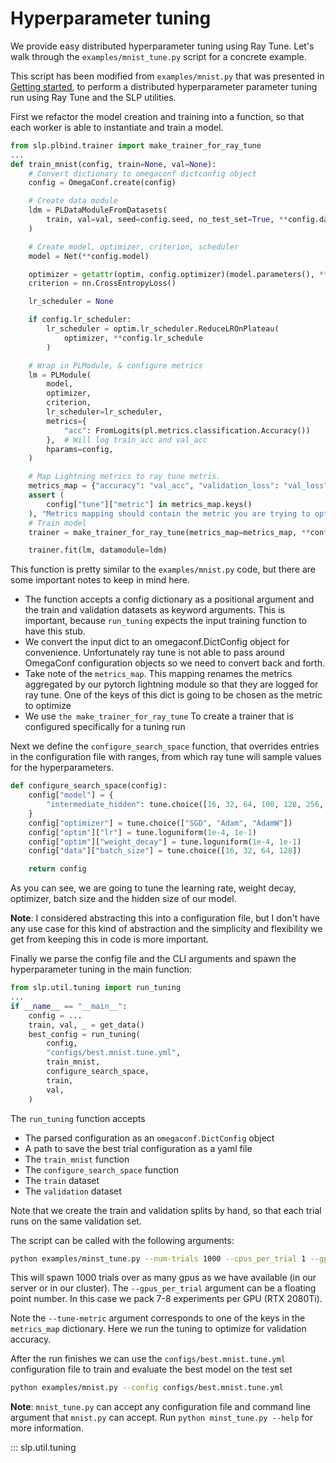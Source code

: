 # Hyperparameter tuning

We provide easy distributed hyperparameter tuning using Ray Tune. Let's walk through the
`examples/mnist_tune.py` script for a concrete example.

This script has been modified from `examples/mnist.py` that was presented in
[Getting started](getting-started.md), to perform a distributed hyperparameter parameter tuning
run using Ray Tune and the SLP utilities.

First we refactor the model creation and training into a function, so that each worker is able to
instantiate and train a model.

```python
from slp.plbind.trainer import make_trainer_for_ray_tune
...
def train_mnist(config, train=None, val=None):
    # Convert dictionary to omegaconf dictconfig object
    config = OmegaConf.create(config)

    # Create data module
    ldm = PLDataModuleFromDatasets(
        train, val=val, seed=config.seed, no_test_set=True, **config.data
    )

    # Create model, optimizer, criterion, scheduler
    model = Net(**config.model)

    optimizer = getattr(optim, config.optimizer)(model.parameters(), **config.optim)
    criterion = nn.CrossEntropyLoss()

    lr_scheduler = None

    if config.lr_scheduler:
        lr_scheduler = optim.lr_scheduler.ReduceLROnPlateau(
            optimizer, **config.lr_schedule
        )

    # Wrap in PLModule, & configure metrics
    lm = PLModule(
        model,
        optimizer,
        criterion,
        lr_scheduler=lr_scheduler,
        metrics={
            "acc": FromLogits(pl.metrics.classification.Accuracy())
        },  # Will log train_acc and val_acc
        hparams=config,
    )

    # Map Lightning metrics to ray tune metris.
    metrics_map = {"accuracy": "val_acc", "validation_loss": "val_loss"}
    assert (
        config["tune"]["metric"] in metrics_map.keys()
    ), "Metrics mapping should contain the metric you are trying to optimize"
    # Train model
    trainer = make_trainer_for_ray_tune(metrics_map=metrics_map, **config.trainer)

    trainer.fit(lm, datamodule=ldm)
```

This function is pretty similar to the `examples/mnist.py` code, but there are some important notes to keep in mind here.

* The function accepts a config dictionary as a positional argument and the train and validation
  datasets as keyword arguments. This is important, because `run_tuning` expects the input training
  function to have this stub.
* We convert the input dict to an omegaconf.DictConfig object for convenience. Unfortunately ray
  tune is not able to pass around OmegaConf configuration objects so we need to convert back and
  forth.
* Take note of the `metrics_map`. This mapping renames the metrics aggregated by our pytorch
  lightning module so that they are logged for ray tune. One of the keys of this dict is going to
  be chosen as the metric to optimize
* We use `the make_trainer_for_ray_tune` To create a trainer that is configured specifically for a
  tuning run


Next we define the `configure_search_space` function, that overrides entries in the configuration
file with ranges, from which ray tune will sample values for the hyperparameters.

```python
def configure_search_space(config):
    config["model"] = {
        "intermediate_hidden": tune.choice([16, 32, 64, 100, 128, 256, 300, 512])
    }
    config["optimizer"] = tune.choice(["SGD", "Adam", "AdamW"])
    config["optim"]["lr"] = tune.loguniform(1e-4, 1e-1)
    config["optim"]["weight_decay"] = tune.loguniform(1e-4, 1e-1)
    config["data"]["batch_size"] = tune.choice([16, 32, 64, 128])

    return config
```

As you can see, we are going to tune the learning rate, weight decay, optimizer,
batch size and the hidden size of our model.

**Note**: I considered abstracting this into a configuration
file, but I don't have any use case for this kind of abstraction and the simplicity and flexibility
we get from keeping this in code is more important.

Finally we parse the config file and the CLI arguments and spawn the hyperparameter tuning in the
main function:


```python
from slp.util.tuning import run_tuning
...
if __name__ == "__main__":
    config = ...
    train, val, _ = get_data()
    best_config = run_tuning(
        config,
        "configs/best.mnist.tune.yml",
        train_mnist,
        configure_search_space,
        train,
        val,
    )
```

The `run_tuning` function accepts
* The parsed configuration as an `omegaconf.DictConfig` object
* A path to save the best trial configuration as a yaml file
* The `train_mnist` function
* The `configure_search_space` function
* The `train` dataset
* The `validation` dataset

Note that we create the train and validation splits by hand, so that each trial runs on the same
validation set.

The script can be called with the following arguments:

```bash
python examples/minst_tune.py --num-trials 1000 --cpus_per_trial 1 --gpus_per_trial 0.12 --tune-metric accuracy --tune-mode max --epochs 20
```

This will spawn 1000 trials over as many gpus as we have available (in our server or in our cluster).
The `--gpus_per_trial` argument can be a floating point number. In this case we pack 7-8
experiments per GPU (RTX 2080Ti).

Note the `--tune-metric` argument corresponds to one of the keys in the `metrics_map` dictionary.
Here we run the tuning to optimize for validation accuracy.

After the run finishes we can use the `configs/best.mnist.tune.yml` configuration file to train and
evaluate the best model on the test set

```bash
python examples/mnist.py --config configs/best.mnist.tune.yml
```

**Note**: `mnist_tune.py` can accept any configuration file and command line argument that `mnist.py` can accept. Run `python minst_tune.py --help` for more information.

::: slp.util.tuning
